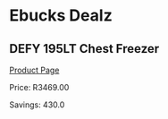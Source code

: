 
# Ebucks Dealz
## DEFY 195LT Chest Freezer
[Product Page](https://www.ebucks.com/web/shop/productSelected.do?prodId=973485259&catId=704986856)

Price: R3469.00

Savings: 430.0


	